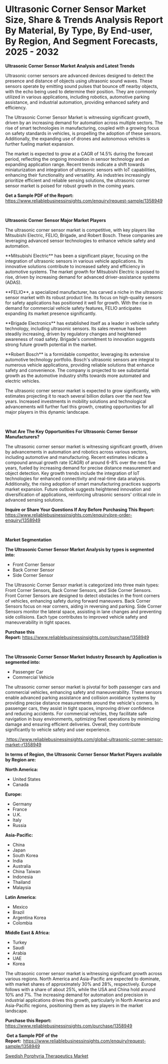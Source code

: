 <p><h1>Ultrasonic Corner Sensor Market Size, Share & Trends Analysis Report By Material, By Type, By End-user, By Region, And Segment Forecasts, 2025 - 2032</h1></p><p><strong>Ultrasonic Corner Sensor Market Analysis and Latest Trends</strong></p>
<p><p>Ultrasonic corner sensors are advanced devices designed to detect the presence and distance of objects using ultrasonic sound waves. These sensors operate by emitting sound pulses that bounce off nearby objects, with the echo being used to determine their position. They are commonly utilized in various applications, including robotics, automotive parking assistance, and industrial automation, providing enhanced safety and efficiency.</p><p>The Ultrasonic Corner Sensor Market is witnessing significant growth, driven by an increasing demand for automation across multiple sectors. The rise of smart technologies in manufacturing, coupled with a growing focus on safety standards in vehicles, is propelling the adoption of these sensors. Additionally, the expanding use of drones and autonomous vehicles is further fueling market expansion. </p><p>The market is expected to grow at a CAGR of 14.5% during the forecast period, reflecting the ongoing innovation in sensor technology and an expanding application range. Recent trends indicate a shift towards miniaturization and integration of ultrasonic sensors with IoT capabilities, enhancing their functionality and versatility. As industries increasingly prioritize efficient and reliable sensing solutions, the ultrasonic corner sensor market is poised for robust growth in the coming years.</p></p>
<p><strong>Get a Sample PDF of the Report:&nbsp;</strong> <a href="https://www.reliablebusinessinsights.com/enquiry/request-sample/1358949?utm_campaign=3086&utm_medium=2&utm_source=Github&utm_content=ia&utm_term=22032025&utm_id=ultrasonic-corner-sensor">https://www.reliablebusinessinsights.com/enquiry/request-sample/1358949</a></p>
<p>&nbsp;</p>
<p><strong>Ultrasonic Corner Sensor Major Market Players</strong></p>
<p><p>The ultrasonic corner sensor market is competitive, with key players like Mitsubishi Electric, FELIO, Brigade, and Robert Bosch. These companies are leveraging advanced sensor technologies to enhance vehicle safety and automation.</p><p>**Mitsubishi Electric** has been a significant player, focusing on the integration of ultrasonic sensors in various vehicle applications. Its innovative solutions contribute to increased safety and efficiency in automotive systems. The market growth for Mitsubishi Electric is poised to rise, driven by increasing demand for advanced driver-assistance systems (ADAS).</p><p>**FELIO**, a specialized manufacturer, has carved a niche in the ultrasonic sensor market with its robust product line. Its focus on high-quality sensors for safety applications has positioned it well for growth. With the rise in demand for commercial vehicle safety features, FELIO anticipates expanding its market presence significantly.</p><p>**Brigade Electronics** has established itself as a leader in vehicle safety technology, including ultrasonic sensors. Its sales revenue has been steadily increasing, driven by regulatory changes and heightened awareness of road safety. Brigade's commitment to innovation suggests strong future growth potential in the market.</p><p>**Robert Bosch** is a formidable competitor, leveraging its extensive automotive technology portfolio. Bosch's ultrasonic sensors are integral to numerous vehicle applications, providing reliable solutions that enhance safety and convenience. The company is projected to see substantial growth as the automotive industry shifts towards more automated and electric vehicles.</p><p>The ultrasonic corner sensor market is expected to grow significantly, with estimates projecting it to reach several billion dollars over the next few years. Increased investments in mobility solutions and technological advancements will further fuel this growth, creating opportunities for all major players in this dynamic landscape.</p></p>
<p>&nbsp;</p>
<p><strong>What Are The Key Opportunities For Ultrasonic Corner Sensor Manufacturers?</strong></p>
<p><p>The ultrasonic corner sensor market is witnessing significant growth, driven by advancements in automation and robotics across various sectors, including automotive and manufacturing. Recent estimates indicate a compound annual growth rate (CAGR) of around 6-8% over the next five years, fueled by increasing demand for precise distance measurement and object detection. Key growth trends include the integration of IoT technologies for enhanced connectivity and real-time data analysis. Additionally, the rising adoption of smart manufacturing practices supports market expansion. Future outlook suggests heightened innovation and diversification of applications, reinforcing ultrasonic sensors' critical role in advanced sensing solutions.</p></p>
<p><strong>Inquire or Share Your Questions If Any Before Purchasing This Report:</strong> <a href="https://www.reliablebusinessinsights.com/enquiry/pre-order-enquiry/1358949?utm_campaign=3086&utm_medium=2&utm_source=Github&utm_content=ia&utm_term=22032025&utm_id=ultrasonic-corner-sensor">https://www.reliablebusinessinsights.com/enquiry/pre-order-enquiry/1358949</a></p>
<p>&nbsp;</p>
<p><strong>Market Segmentation</strong></p>
<p><strong>The Ultrasonic Corner Sensor Market Analysis by types is segmented into:</strong></p>
<p><ul><li>Front Corner Sensor</li><li>Back Corner Sensor</li><li>Side Corner Sensor</li></ul></p>
<p><p>The Ultrasonic Corner Sensor market is categorized into three main types: Front Corner Sensors, Back Corner Sensors, and Side Corner Sensors. Front Corner Sensors are designed to detect obstacles in the front corners of vehicles, enhancing safety during forward maneuvers. Back Corner Sensors focus on rear corners, aiding in reversing and parking. Side Corner Sensors monitor the lateral space, assisting in lane changes and preventing side collisions. Each type contributes to improved vehicle safety and maneuverability in tight spaces.</p></p>
<p><strong>Purchase this Report:&nbsp;</strong><a href="https://www.reliablebusinessinsights.com/purchase/1358949?utm_campaign=3086&utm_medium=2&utm_source=Github&utm_content=ia&utm_term=22032025&utm_id=ultrasonic-corner-sensor">https://www.reliablebusinessinsights.com/purchase/1358949</a></p>
<p>&nbsp;</p>
<p><strong>The Ultrasonic Corner Sensor Market Industry Research by Application is segmented into:</strong></p>
<p><ul><li>Passenger Car</li><li>Commercial Vehicle</li></ul></p>
<p><p>The ultrasonic corner sensor market is pivotal for both passenger cars and commercial vehicles, enhancing safety and maneuverability. These sensors enable advanced parking assistance and collision avoidance systems by providing precise distance measurements around the vehicle's corners. In passenger cars, they assist in tight spaces, improving driver confidence and reducing accidents. For commercial vehicles, they facilitate safe navigation in busy environments, optimizing fleet operations by minimizing damage and ensuring efficient deliveries. Overall, they contribute significantly to vehicle safety and user experience.</p></p>
<p><a href="https://www.reliablebusinessinsights.com/global-ultrasonic-corner-sensor-market-r1358949?utm_campaign=3086&utm_medium=2&utm_source=Github&utm_content=ia&utm_term=22032025&utm_id=ultrasonic-corner-sensor">&nbsp;https://www.reliablebusinessinsights.com/global-ultrasonic-corner-sensor-market-r1358949</a></p>
<p><strong>In terms of Region, the Ultrasonic Corner Sensor Market Players available by Region are:</strong></p>
<p>
    <p> <strong> North America: </strong>
        <ul>
            <li>United States</li>
            <li>Canada</li>
        </ul>
        </p> 
    <p> <strong> Europe: </strong>
        <ul>
            <li>Germany</li>
            <li>France</li>
            <li>U.K.</li>
            <li>Italy</li>
            <li>Russia</li>
        </ul>
        </p> 
    <p> <strong> Asia-Pacific: </strong>
        <ul>
            <li>China</li>
            <li>Japan</li>
            <li>South Korea</li>
            <li>India</li>
            <li>Australia</li>
            <li>China Taiwan</li>
            <li>Indonesia</li>
            <li>Thailand</li>
            <li>Malaysia</li>
        </ul>
        </p> 
    <p> <strong> Latin America: </strong>
        <ul>
            <li>Mexico</li>
            <li>Brazil</li>
            <li>Argentina Korea</li>
            <li>Colombia</li>
        </ul>
        </p> 
    <p> <strong> Middle East & Africa: </strong>
        <ul>
            <li>Turkey</li>
            <li>Saudi</li>
            <li>Arabia</li>
            <li>UAE</li>
            <li>Korea</li>
        </ul>
    </p>
    </p>
<p><p>The ultrasonic corner sensor market is witnessing significant growth across various regions. North America and Asia-Pacific are expected to dominate, with market shares of approximately 30% and 28%, respectively. Europe follows with a share of about 25%, while the USA and China hold around 10% and 7%. The increasing demand for automation and precision in industrial applications drives this growth, particularly in North America and Asia-Pacific regions, positioning them as key players in the market landscape.</p></p>
<p><strong>Purchase this Report: </strong><a href="https://www.reliablebusinessinsights.com/purchase/1358949?utm_campaign=3086&utm_medium=2&utm_source=Github&utm_content=ia&utm_term=22032025&utm_id=ultrasonic-corner-sensor">https://www.reliablebusinessinsights.com/purchase/1358949</a></p>
<p>&nbsp;<strong>Get a Sample PDF of the Report:&nbsp;&nbsp;</strong><a href="https://www.reliablebusinessinsights.com/enquiry/request-sample/1358949?utm_campaign=3086&utm_medium=2&utm_source=Github&utm_content=ia&utm_term=22032025&utm_id=ultrasonic-corner-sensor">https://www.reliablebusinessinsights.com/enquiry/request-sample/1358949</a></p>
<p><strong></strong></p>
<p><p><a href="https://github.com/boysabotzoc/Market-Research-Report-List-1/blob/main/swedish-porphyria-therapeutics-market.md?utm_campaign=3086&utm_medium=2&utm_source=Github&utm_content=ia&utm_term=22032025&utm_id=ultrasonic-corner-sensor">Swedish Porphyria Therapeutics Market</a></p></p>